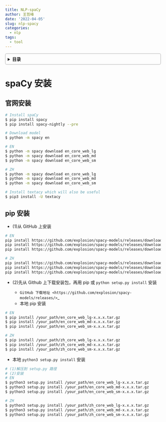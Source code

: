 ```yaml
---
title: NLP-spaCy
author: 王哲峰
date: '2022-04-05'
slug: nlp-spacy
categories:
  - nlp
tags:
  - tool
---
```


<style>
details {
    border: 1px solid #aaa;
    border-radius: 4px;
    padding: .5em .5em 0;
}
summary {
    font-weight: bold;
    margin: -.5em -.5em 0;
    padding: .5em;
}
details[open] {
    padding: .5em;
}
details[open] summary {
    border-bottom: 1px solid #aaa;
    margin-bottom: .5em;
}
</style>

<details><summary>目录</summary><p>

- [spaCy 安装](#spacy-安装)
  - [官网安装](#官网安装)
  - [pip 安装](#pip-安装)
</p></details><p></p>

# spaCy 安装

## 官网安装

```bash
# Install spaCy
$ pip install spacy
$ pip install spacy-nightly --pre

# Download model
$ python -m spacy en

# EN
$ python -m spacy download en_core_web_lg
$ python -m spacy download en_core_web_md
$ python -m spacy download en_core_web_sm

# ZH
$ python -m spacy download en_core_web_lg
$ python -m spacy download en_core_web_md
$ python -m spacy download en_core_web_sm

# Install textacy which will also be useful
$ pip3 install -U textacy
```

## pip 安装

- (1)从 GitHub 上安装

```bash
# EN
pip install https://github.com/explosion/spacy-models/releases/download/en_core_web_md-1.2.0/en_core_web_md-1.2.0.tar.gz
pip install https://github.com/explosion/spacy-models/releases/download/en_core_web_md-1.2.0/en_core_web_md-1.2.0.tar.gz
pip install https://github.com/explosion/spacy-models/releases/download/en_core_web_md-1.2.0/en_core_web_md-1.2.0.tar.gz

# ZH
pip install https://github.com/explosion/spacy-models/releases/download/en_core_web_md-1.2.0/en_core_web_md-1.2.0.tar.gz
pip install https://github.com/explosion/spacy-models/releases/download/en_core_web_md-1.2.0/en_core_web_md-1.2.0.tar.gz
pip install https://github.com/explosion/spacy-models/releases/download/en_core_web_md-1.2.0/en_core_web_md-1.2.0.tar.gz
```

- (2)先从 Github 上下载安装包，再用 pip 或 ``python setup.py install`` 安装

    - `GitHub 下载地址 <https://github.com/explosion/spacy-models/releases/>`_ 
    - 本地 pip 安装

```bash
# EN
$ pip install /your_path/en_core_web_lg-x.x.x.tar.gz
$ pip install /your_path/en_core_web_md-x.x.x.tar.gz
$ pip install /your_path/en_core_web_sm-x.x.x.tar.gz

# ZH
$ pip install /your_path/zh_core_web_lg-x.x.x.tar.gz
$ pip install /your_path/zh_core_web_md-x.x.x.tar.gz
$ pip install /your_path/zh_core_web_sm-x.x.x.tar.gz
```

- 本地 ``python3 setup.py install`` 安装

```bash
# (1)解压到 setup.py 路径
# (2)安装
# EN
$ python3 setup.py install /your_path/en_core_web_lg-x.x.x.tar.gz
$ python3 setup.py install /your_path/en_core_web_md-x.x.x.tar.gz
$ python3 setup.py install /your_path/en_core_web_sm-x.x.x.tar.gz

# ZH
$ python3 setup.py install /your_path/zh_core_web_lg-x.x.x.tar.gz
$ python3 setup.py install /your_path/zh_core_web_md-x.x.x.tar.gz
$ python3 setup.py install /your_path/zh_core_web_sm-x.x.x.tar.gz
```

